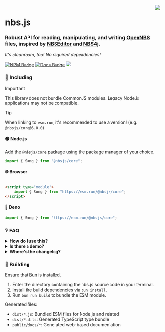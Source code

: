 [Docs]: https://opennbs.github.io/nbs.js/docs/

[Docs Badge]: https://cdn.jsdelivr.net/npm/@intergrav/devins-badges@3/assets/cozy/documentation/ghpages_vector.svg

[NPM]: https://www.npmjs.com/package/@nbsjs/core

[NPM Badge]: https://cdn.jsdelivr.net/npm/@intergrav/devins-badges@3/assets/cozy/available/npm_vector.svg

[Support]: https://discord.gg/w35BqQp

[Support Badge]: https://cdn.jsdelivr.net/npm/@intergrav/devins-badges@3/assets/cozy/social/discord-plural_vector.svg

[Changelog]: changelog.md

<img src=".github/assets/badge-lq.png" align="right" id="header">

# nbs.js
### Robust API for reading, manipulating, and writing [OpenNBS](https://opennbs.org) files, inspired by [NBSEditor](https://github.com/TheGreatFoxxy/NBSEditor/blob/408e3e58058bd72286fc7e9740d62a39a0c919dd/src/NBS.js) and [NBS4j](https://github.com/koca2000/NBS4j).

*It's cleanroom, too! No required dependencies!*

[![NPM Badge]][NPM] [![Docs Badge]][Docs] [![][Support Badge]][Support]

### 🔧 Including
> [!IMPORTANT]  
> This library does not bundle CommonJS modules. Legacy Node.js applications may not be compatible.

> [!TIP]
> When linking to `esm.run`, it's recommended to use a version! (e.g. `@nbsjs/core@6.0.0`)

#### 🟢 Node.js
Add the [`@nbsjs/core` package][NPM] using the package manager of your choice.

```js
import { Song } from "@nbsjs/core";
```

#### 🌐 Browser
```html

<script type="module">
	import { Song } from "https://esm.run/@nbsjs/core";
</script>
```

#### 🦕 Deno
```js
import { Song } from "https://esm.run/@nbsjs/core";
```

### ❔ FAQ
<details>
<summary>
<b>How do I use this?</b>
</summary>

[Install nbs.js for your platform](#-including), then refer to the [documentation][Docs] and examples below.

There are more examples designed for use with Node.js in the [examples directory](/examples)!

<details>
<summary>
🟢 Node.js
</summary>

```js
import { readFileSync } from "node:fs";
import { fromArrayBuffer } from "@nbsjs/core";

const songFile = readFileSync("song.nbs"); // Read the selected NBS file
const buffer = new Uint8Array(songFile).buffer; // Convert it into an ArrayBuffer
const song = fromArrayBuffer(buffer); // Parse the buffer

console.dir(song);
```
</details>

<details>
<summary>
🌐 Browser
</summary>

```html
<input type="file" id="file-input">

<script type="module">
	import { fromArrayBuffer } from "https://esm.run/@nbsjs/core"

	window.addEventListener("load", () => {
		const input = document.getElementById("file-input");

		// Initialize file input
		input.addEventListener("change", () => {
			const songFile = input.files[0]; // Read the selected NBS file
			songFile.arrayBuffer().then(buffer => { // Convert it into an ArrayBuffer
				const song = fromArrayBuffer(buffer); // Parse the buffer

				console.dir(song);
			});
		});
	});
</script>
```
</details>

<details>
<summary>
🦕 Deno
</summary>

```js
import { fromArrayBuffer } from "https://esm.run/@nbsjs/core";

const songFile = await Deno.readFile("song.nbs"); // Read the selected NBS file
const buffer = new Uint8Array(songFile).buffer; // Convert it into an ArrayBuffer
const song = fromArrayBuffer(buffer); // Parse the buffer

console.dir(song);
```
</details>
</details>

<details>
<summary>
<b>Is there a demo?</b>
</summary>

Currently, a website to demonstrate usage of the library does not exist. However, this repository contains [tests](/tests) that could be used as examples, and [actual examples designed for Node.js and similar](/examples).
</details>

<details>
<summary>
<b>Where's the changelog?</b>
</summary>

I don't create GitHub releases, but I do keep a changelog [here][Changelog]!
</details>

### 🔨 Building
Ensure that [Bun](https://bun.sh) is installed.

1. Enter the directory containing the nbs.js source code in your terminal.
2. Install the build dependencies via `bun install`.
3. Run `bun run build` to bundle the ESM module.

Generated files:
- `dist/*.js`: Bundled ESM files for Node.js and related
- `dist/*.d.ts`: Generated TypeScript type bundle
- `public/docs/*`: Generated web-based documentation
